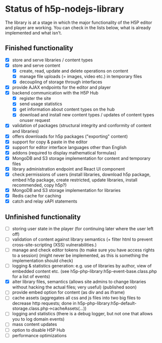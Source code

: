 # Status of h5p-nodejs-library

The library is at a stage in which the major functionality of the H5P editor and
player are working. You can check in the lists below, what is already
implemented and what isn't.

## Finished functionality

* [x] store and serve libraries / content types
* [x] store and serve content
  * [x] create, read, update and delete operations on content
  * [x] manage file uploads \(= images, video etc.\) in temporary files
  * [x] decoupling of storage through interfaces
* [x] provide AJAX endpoints for the editor and player
* [x] backend communication with the H5P Hub
  * [x] register the site
  * [x] send usage statistics
  * [x] get information about content types on the hub
  * [x] download and install new content types / updates of content types onuser
    request
* [x] validation of packages \(structural integrity and conformity of content
  and libraries\)
* [x] offers downloads for h5p packages \("exporting" content\)
* [x] support for copy & paste in the editor
* [x] support for editor interface languages other than English
* [x] addons \(required to display mathematical formulas\)
* [x] MongoDB and S3 storage implementation for content and temporary files
* [x] library administration endpoint and React UI component
* [x] check permissions of users \(install libraries, download h5p package,
  embed h5p package, create restricted, update libraries, install recommended,
  copy h5p?\)
* [x] MongoDB and S3 storage implementation for libraries
* [x] Redis cache for caching
* [x] catch and relay xAPI statements

## Unfinished functionality

* [ ] storing user state in the player \(for continuing later where the user
  left off\)
* [ ] validation of content against library semantics \(+ filter html to prevent
  cross-site-scripting \(XSS\) vulnerabilities.\)
* [ ] manage and check editor tokens \(to make sure you have access rights to a
  session\) \(might never be implemented, as this is something the
  implementation should check\)
* [ ] logging & statistics generation: e.g. use of libraries by author, view of
  embedded content etc. \(see h5p-php-library:h5p-event-base.class.php for a
  list of events\)
* [x] alter library files, semantics \(allows site admins to change libraries
  without hacking the actual files; very useful\) \(published soon\)
* [ ] provide embed option for content \(as div and as iframe\)
* [ ] cache assets \(aggregates all css and js files into two big files to
  decrease http requests; done in
  h5p-php-library:h5p-default-storage.class.php-&gt;cacheAssets\(...\)\)
* [ ] logging and statistics \(there is a debug logger, but not one that allows
  you to log domain events\)
* [ ] mass content updates
* [ ] option to disable H5P Hub
* [ ] performance optimizations
